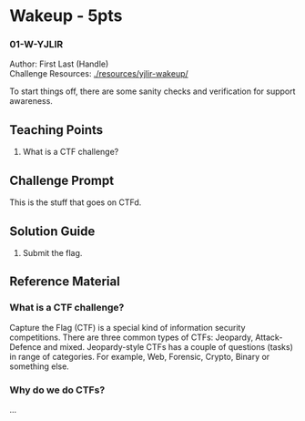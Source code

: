 # Wakeup - 5pts
### 01-W-YJLIR
Author: First Last (Handle)<br>
Challenge Resources: [./resources/yjlir-wakeup/](./resources/yjlir-wakeup/)

To start things off, there are some sanity checks and verification for support awareness.

## Teaching Points
1. What is a CTF challenge?

## Challenge Prompt
This is the stuff that goes on CTFd.

## Solution Guide
1. Submit the flag.

## Reference Material
### What is a CTF challenge?
Capture the Flag (CTF) is a special kind of information security competitions. There are three common types of CTFs: Jeopardy, Attack-Defence and mixed. Jeopardy-style CTFs has a couple of questions (tasks) in range of categories. For example, Web, Forensic, Crypto, Binary or something else.

### Why do we do CTFs?
...
